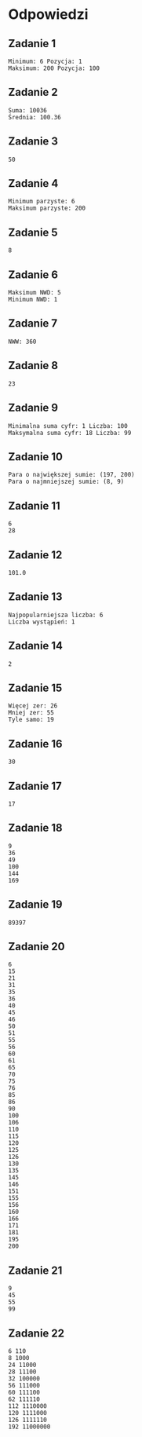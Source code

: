 # Odpowiedzi

## Zadanie 1

```
Minimum: 6 Pozycja: 1
Maksimum: 200 Pozycja: 100
```

## Zadanie 2


```
Suma: 10036
Średnia: 100.36
```

## Zadanie 3

```
50
```

## Zadanie 4

```
Minimum parzyste: 6
Maksimum parzyste: 200
```

## Zadanie 5

```
8
```

## Zadanie 6

```
Maksimum NWD: 5
Minimum NWD: 1
```

## Zadanie 7

```
NWW: 360
```

## Zadanie 8

```
23
```

## Zadanie 9

```
Minimalna suma cyfr: 1 Liczba: 100
Maksymalna suma cyfr: 18 Liczba: 99
```

## Zadanie 10

```
Para o największej sumie: (197, 200)
Para o najmniejszej sumie: (8, 9)
```

## Zadanie 11

```
6
28
```

## Zadanie 12

```
101.0
```

## Zadanie 13

```
Najpopularniejsza liczba: 6
Liczba wystąpień: 1
```

## Zadanie 14

```
2
```

## Zadanie 15

```
Więcej zer: 26
Mniej zer: 55
Tyle samo: 19
```

## Zadanie 16

```
30
```

## Zadanie 17

```
17
```

## Zadanie 18

```
9
36
49
100
144
169
```

## Zadanie 19

```
89397
```

## Zadanie 20

```
6
15
21
31
35
36
40
45
46
50
51
55
56
60
61
65
70
75
76
85
86
90
100
106
110
115
120
125
126
130
135
145
146
151
155
156
160
166
171
181
195
200
```

## Zadanie 21

```
9
45
55
99
```

## Zadanie 22

```
6 110
8 1000
24 11000
28 11100
32 100000
56 111000
60 111100
62 111110
112 1110000
120 1111000
126 1111110
192 11000000
```
